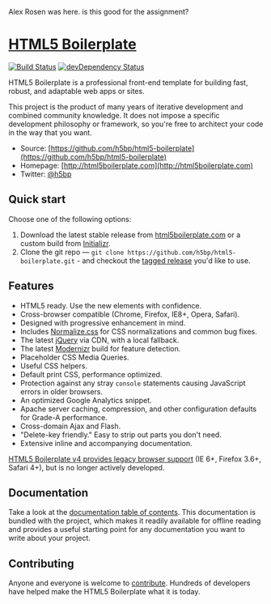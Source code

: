 Alex Rosen was here. is this good for the assignment?


# [HTML5 Boilerplate](http://html5boilerplate.com)

[![Build Status](https://travis-ci.org/h5bp/html5-boilerplate.svg)](https://travis-ci.org/h5bp/html5-boilerplate)
[![devDependency Status](https://david-dm.org/h5bp/html5-boilerplate/dev-status.svg)](https://david-dm.org/h5bp/html5-boilerplate#info=devDependencies)

HTML5 Boilerplate is a professional front-end template for building fast,
robust, and adaptable web apps or sites.

This project is the product of many years of iterative development and combined
community knowledge. It does not impose a specific development philosophy or
framework, so you're free to architect your code in the way that you want.

* Source: [https://github.com/h5bp/html5-boilerplate](https://github.com/h5bp/html5-boilerplate)
* Homepage: [http://html5boilerplate.com](http://html5boilerplate.com)
* Twitter: [@h5bp](http://twitter.com/h5bp)


## Quick start

Choose one of the following options:

1. Download the latest stable release from
   [html5boilerplate.com](http://html5boilerplate.com/) or a custom build from
   [Initializr](http://www.initializr.com).
2. Clone the git repo — `git clone
   https://github.com/h5bp/html5-boilerplate.git` - and checkout the [tagged
   release](https://github.com/h5bp/html5-boilerplate/releases) you'd like to
   use.


## Features

* HTML5 ready. Use the new elements with confidence.
* Cross-browser compatible (Chrome, Firefox, IE8+, Opera, Safari).
* Designed with progressive enhancement in mind.
* Includes [Normalize.css](http://necolas.github.com/normalize.css/) for CSS
  normalizations and common bug fixes.
* The latest [jQuery](http://jquery.com/) via CDN, with a local fallback.
* The latest [Modernizr](http://modernizr.com/) build for feature detection.
* Placeholder CSS Media Queries.
* Useful CSS helpers.
* Default print CSS, performance optimized.
* Protection against any stray `console` statements causing JavaScript errors
  in older browsers.
* An optimized Google Analytics snippet.
* Apache server caching, compression, and other configuration defaults for
  Grade-A performance.
* Cross-domain Ajax and Flash.
* "Delete-key friendly." Easy to strip out parts you don't need.
* Extensive inline and accompanying documentation.

[HTML5 Boilerplate v4 provides legacy browser
support](https://github.com/h5bp/html5-boilerplate/tree/v4) (IE 6+, Firefox
3.6+, Safari 4+), but is no longer actively developed.

## Documentation

Take a look at the [documentation table of contents](dist/doc/TOC.md). This
documentation is bundled with the project, which makes it readily available for
offline reading and provides a useful starting point for any documentation you
want to write about your project.


## Contributing

Anyone and everyone is welcome to [contribute](CONTRIBUTING.md). Hundreds of
developers have helped make the HTML5 Boilerplate what it is today.
